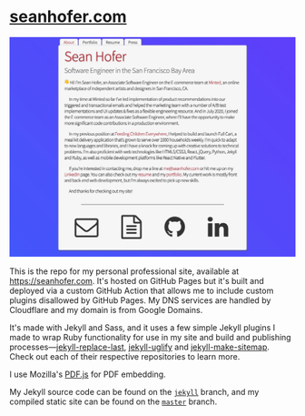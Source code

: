 # [seanhofer.com](https://seanhofer.com)

![seanhofer.com](/assets/images/mysite.jpg)

This is the repo for my personal professional site, available at https://seanhofer.com. It's hosted on GitHub Pages but it's built and deployed via a custom GitHub Action that allows me to include custom plugins disallowed by GitHub Pages. My DNS services are handled by Cloudflare and my domain is from Google Domains.

It's made with Jekyll and Sass, and it uses a few simple Jekyll plugins I made to wrap Ruby functionality for use in my site and build and publishing processes—[jekyll-replace-last](https://github.com/hofers/jekyll-replace-last), [jekyll-uglify](https://github.com/hofers/jekyll-uglify) and [jekyll-make-sitemap](https://github.com/hofers/jekyll-make-sitemap). Check out each of their respective repositories to learn more.

I use Mozilla's [PDF.js](https://mozilla.github.io/pdf.js/) for PDF embedding.

My Jekyll source code can be found on the [`jekyll`](https://github.com/hofers/hofers.github.io/tree/jekyll) branch, and my compiled static site can be found on the [`master`](https://github.com/hofers/hofers.github.io/tree/master) branch.

